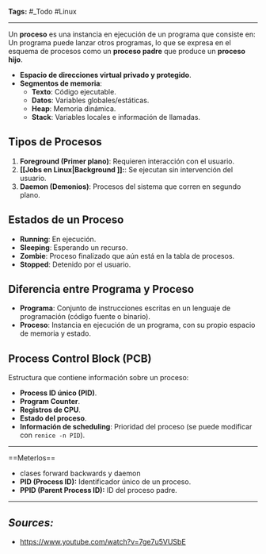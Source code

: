 **Tags:** #_Todo 
#Linux 
- - -
Un **proceso** es una instancia en ejecución de un programa que consiste en:
Un programa puede lanzar otros programas, lo que se expresa en el esquema de procesos como un **proceso padre** que produce un **proceso hijo**.

- **Espacio de direcciones virtual privado y protegido**.
- **Segmentos de memoria**:
  - **Texto**: Código ejecutable.
  - **Datos**: Variables globales/estáticas.
  - **Heap**: Memoria dinámica.
  - **Stack**: Variables locales e información de llamadas.
## Tipos de Procesos
1. **Foreground (Primer plano)**: Requieren interacción con el usuario.
2. **[[Jobs en Linux|Background ]]:**: Se ejecutan sin intervención del usuario.
3. **Daemon (Demonios)**: Procesos del sistema que corren en segundo plano.
## Estados de un Proceso
- **Running**: En ejecución.
- **Sleeping**: Esperando un recurso.
- **Zombie**: Proceso finalizado que aún está en la tabla de procesos.
- **Stopped**: Detenido por el usuario.
## Diferencia entre Programa y Proceso
- **Programa**: Conjunto de instrucciones escritas en un lenguaje de programación (código fuente o binario).
- **Proceso**: Instancia en ejecución de un programa, con su propio espacio de memoria y estado.
## Process Control Block (PCB)
Estructura que contiene información sobre un proceso:

- **Process ID único (PID)**.
- **Program Counter**.
- **Registros de CPU**.
- **Estado del proceso**.
- **Información de scheduling**: Prioridad del proceso (se puede modificar con `renice -n PID`).
- - - 
==Meterlos==
- clases forward backwards y daemon
- **PID (Process ID):** Identificador único de un proceso.  
- **PPID (Parent Process ID):** ID del proceso padre.  
- - - 
## ***Sources:***
- https://www.youtube.com/watch?v=7ge7u5VUSbE